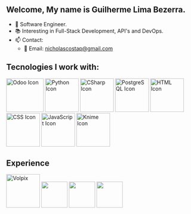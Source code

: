 ## Welcome, My name is Guilherme Lima Bezerra.
- 🏢 Software Engineer.
- 📚 Interesting in Full-Stack Development, API's and DevOps.
- 📫 Contact:
    - 📧 Email: nicholascostap@gmail.com

<link rel="stylesheet" type='text/css' href="https://cdn.jsdelivr.net/gh/devicons/devicon@latest/devicon.min.css"/>

## Tecnologies I work with:
<div name="icons">
    <img height="90rem" width="100rem" alt="Odoo Icon" src="https://upload.wikimedia.org/wikipedia/commons/5/50/Odoo_logo.svg"/>
    <img height="90rem" alt="Python Icon" src="https://cdn.jsdelivr.net/gh/devicons/devicon@latest/icons/python/python-original-wordmark.svg"/>
    <img height="90rem" alt="CSharp Icon" src="https://cdn.jsdelivr.net/gh/devicons/devicon@latest/icons/csharp/csharp-original.svg"/>
    <img height="90rem" alt="PostgreSQL Icon" src="https://cdn.jsdelivr.net/gh/devicons/devicon@latest/icons/postgresql/postgresql-plain-wordmark.svg"/>
    <img height="90rem" alt="HTML Icon" src="https://cdn.jsdelivr.net/gh/devicons/devicon@latest/icons/html5/html5-plain.svg"/>
    <img height="90rem" alt="CSS Icon" src="https://cdn.jsdelivr.net/gh/devicons/devicon@latest/icons/css3/css3-plain-wordmark.svg">
    <img height="90rem" alt="JavaScript Icon" src="https://cdn.jsdelivr.net/gh/devicons/devicon@latest/icons/javascript/javascript-plain.svg">
    <img height="90rem" alt="Knime Icon" src="https://www.knime.com/sites/default/files/2021-07/knime-og-knime-logo.jpg">

  
</div>

## Experience

<div name="experiences">
    <img height="90rem" alt="Volpix" src="https://volpix.com.br/images/logo.png">
    <img height="70rem" src="https://ciel-it.com/web/image/website/1/logo/CIEL%20IT?unique=abd32f5"/>
    <img height="70rem" src="https://www.orrprotection.com/hubfs/Logos/orr_logo_white.svg"/>
    <img height="70rem" src="https://cnpj.biz/img/logo_cnpj_biz.png"/>

    
</div>
